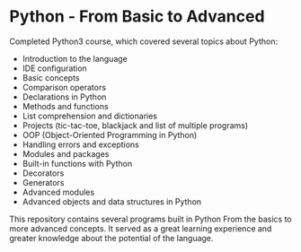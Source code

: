 # Python - From Basic to Advanced

Completed Python3 course, which covered several topics about Python:

- Introduction to the language
- IDE configuration
- Basic concepts
- Comparison operators
- Declarations in Python
- Methods and functions
- List comprehension and dictionaries
- Projects (tic-tac-toe, blackjack and list of multiple programs)
- OOP (Object-Oriented Programming in Python)
- Handling errors and exceptions
- Modules and packages
- Built-in functions with Python
- Decorators
- Generators
- Advanced modules
- Advanced objects and data structures in Python

This repository contains several programs built in Python
From the basics to more advanced concepts.
It served as a great learning experience and greater knowledge about the potential of the language.
